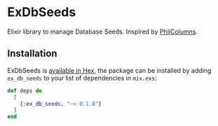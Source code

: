 # ExDbSeeds

Elixir library to manage Database Seeds.
Inspired by [PhilColumns](https://github.com/midas/phil_columns).

## Installation

ExDbSeeds is [available in Hex](https://hex.pm/docs/ex_db_seeds.html), the package can be installed
by adding `ex_db_seeds` to your list of dependencies in `mix.exs`:

```elixir
def deps do
  [
    {:ex_db_seeds, "~> 0.1.0"}
  ]
end
```


